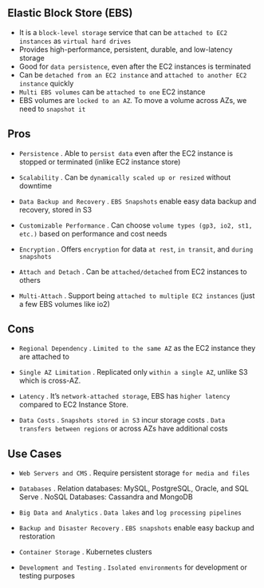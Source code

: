 ## Elastic Block Store (EBS)

- It is a `block-level storage` service that can be `attached to EC2 instances` as `virtual hard drives`
- Provides high-performance, persistent, durable, and low-latency storage
- Good for `data persistence`, even after the EC2 instances is terminated
- Can be `detached from an EC2 instance` and `attached to another EC2 instance` quickly
- `Multi EBS volumes` can be `attached to one` EC2 instance
- EBS volumes are `locked to an AZ`. To move a volume across AZs, we need to `snapshot it`

## Pros

- `Persistence`
  . Able to `persist data` even after the EC2 instance is stopped or terminated (inlike EC2 instance store)

- `Scalability`
  . Can be `dynamically scaled up or resized` without downtime

- `Data Backup and Recovery`
  . `EBS Snapshots` enable easy data backup and recovery, stored in S3

- `Customizable Performance`
  . Can choose `volume types (gp3, io2, st1, etc.)` based on performance and cost needs

- `Encryption`
  . Offers `encryption` for data `at rest`, `in transit`, and `during snapshots`

- `Attach and Detach`
  . Can be `attached/detached` from EC2 instances to others

- `Multi-Attach`
  . Support being `attached to multiple EC2 instances` (just a few EBS volumes like io2)

## Cons

- `Regional Dependency`
  . `Limited to the same AZ` as the EC2 instance they are attached to

- `Single AZ Limitation`
  . Replicated only `within a single AZ`, unlike S3 which is cross-AZ.

- `Latency`
  . It’s `network-attached storage`, EBS has `higher latency` compared to EC2 Instance Store.

- `Data Costs`
  . `Snapshots stored in S3` incur storage costs
  . `Data transfers between regions` or across AZs have additional costs

## Use Cases

- `Web Servers and CMS`
  . Require persistent storage `for media and files`

- `Databases`
  . Relation databases: MySQL, PostgreSQL, Oracle, and SQL Serve
  . NoSQL Databases: Cassandra and MongoDB

- `Big Data and Analytics`
  . `Data lakes` and `log processing pipelines`

- `Backup and Disaster Recovery`
  . `EBS snapshots` enable easy backup and restoration

- `Container Storage`
  . Kubernetes clusters

- `Development and Testing`
  . `Isolated environments` for development or testing purposes
